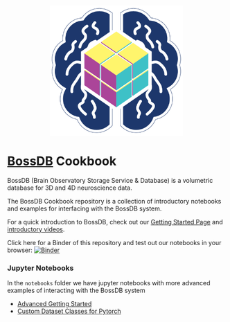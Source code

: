 <div align="center">
  <img src="logo.png" height = '300px'>
</div>

# [BossDB](https://bossdb.org/) Cookbook

BossDB (Brain Observatory Storage Service & Database) is a volumetric database for 3D and 4D neuroscience data.

The BossDB Cookbook repository is a collection of introductory notebooks and examples for interfacing with the BossDB system. 


For a quick introduction to BossDB, check out our [Getting Started Page](https://bossdb.org/get-started) and [introductory videos](https://www.youtube.com/channel/UCOKBtUhLgr-AtfGUxA-K6lg/featured).

Click here for a Binder of this repository and test out our notebooks in your browser:  [![Binder](https://camo.githubusercontent.com/581c077bdbc6ca6899c86d0acc6145ae85e9d80e6f805a1071793dbe48917982/68747470733a2f2f6d7962696e6465722e6f72672f62616467655f6c6f676f2e737667)](https://mybinder.org/v2/gh/aplbrain/bossdb_cookbook/9ab2c1c8ab960f4622c7d4fab772095bb6eb4fdc)


### Jupyter Notebooks
In the `notebooks` folder we have jupyter notebooks with more advanced examples of interacting with the BossDB system

- [Advanced Getting Started](https://github.com/aplbrain/bossdb_cookbook/blob/main/notebooks/Get-Started-Downloading-Data-with-Intern.ipynb)
- [Custom Dataset Classes for Pytorch](https://github.com/aplbrain/bossdb_cookbook/blob/main/notebooks/BossDB-Dataset-Classes-for-Pytorch-DataLoaders.ipynb)

